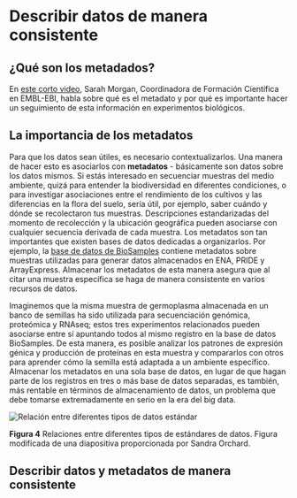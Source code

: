 # Describir datos de manera consistente 
## ¿Qué son los metadados?
En [este corto video](https://embl-ebi.cloud.panopto.eu/Panopto/Pages/Viewer.aspx?id=4ae906db-607b-4d3f-9a90-acf700d16eca&start=0), Sarah Morgan, Coordinadora de Formación Científica en EMBL-EBI,
habla sobre qué es el metadato y por qué es importante hacer un seguimiento de esta 
información en experimentos biológicos.

## La importancia de los metadatos
Para que los datos sean útiles, es necesario contextualizarlos. Una manera de hacer esto
es asociarlos con **metadatos** - básicamente son datos sobre los datos mismos. Si estás 
interesado en secuenciar muestras del medio ambiente, quizá para entender la biodiversidad 
en diferentes condiciones, o para investigar asociaciones entre el rendimiento de los cultivos 
y las diferencias en la flora del suelo, sería útil, por ejemplo, saber cuándo y dónde se
recolectaron tus muestras. Descripciones estandarizadas del momento de recolección y la ubicación
geográfica pueden asociarse con cualquier secuencia derivada de cada muestra. Los metadatos son
tan importantes que existen bases de datos dedicadas a organizarlos. Por ejemplo, la [base de
datos de BioSamples](https://www.ebi.ac.uk/biosamples/) contiene metadatos sobre muestras 
utilizadas para generar datos almacenados en ENA, PRIDE y ArrayExpress. Almacenar los metadatos
de esta manera asegura que al citar una muestra específica se haga de manera consistente en varios recursos de datos.

Imaginemos que la misma muestra de germoplasma almacenada en un banco de semillas ha sido utilizada 
para secuenciación genómica, proteómica y RNAseq; estos tres experimentos relacionados pueden asociarse
entre sí apuntando todos al mismo registro en la base de datos BioSamples. De esta manera, es posible 
analizar los patrones de expresión génica y producción de proteínas en esta muestra y compararlos con 
otros para aprender cómo la semilla está adaptada a un ambiente específico. Almacenar los metadatos 
en una sola base de datos, en lugar de que hagan parte de los registros en tres o más base de datos
separadas, es también, más rentable en términos de almacenamiento de datos, un problema que debe 
tomarse extremadamente en serio en la era del big data.

![Relación entre diferentes tipos de datos estándar](https://www.ebi.ac.uk/training/online/courses/bioinformatics-terrified/wp-content/uploads/sites/4/2019/09/fig_4.png)

**Figura 4** Relaciones entre diferentes tipos de estándares de datos. Figura modificada de una diapositiva proporcionada por Sandra Orchard.

## Describir datos y metadatos de manera consistente
